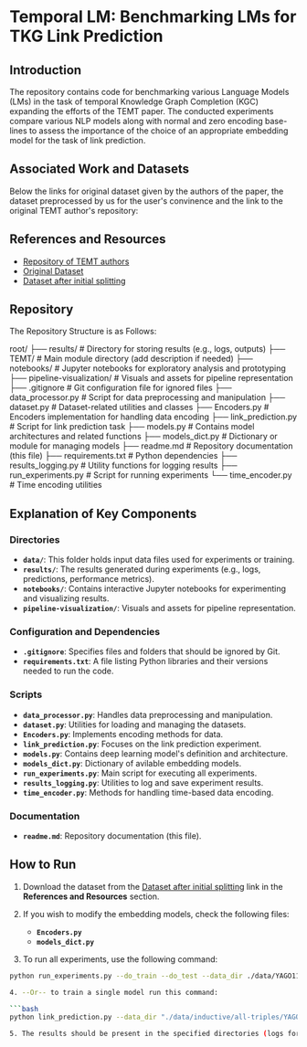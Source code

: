 # Temporal LM: Benchmarking LMs for TKG Link Prediction <br>

## Introduction

The repository contains code for benchmarking various Language Models (LMs) in the task of temporal
Knowledge Graph Completion (KGC) expanding the efforts of the TEMT paper. The
conducted experiments compare various NLP models along with normal and zero encoding base-
lines to assess the importance of the choice of an appropriate embedding model for the task of link
prediction.

## Associated Work and Datasets

Below the links for original dataset given by the authors of the paper, the dataset preprocessed by us for the user's convinence and the link to the original TEMT author's repository:

## References and Resources

- [Repository of TEMT authors](https://github.com/duyguislakoglu/TEMT)  
- [Original Dataset](https://drive.google.com/drive/folders/1lfxUw8sRuL5qDYlX42Z-AFsgbgIVQhyJ)  
- [Dataset after initial splitting](https://drive.google.com/drive/folders/1uP66nWurssE9Wn-tZdbl4OTECC6o2_ro?usp=sharing)

## Repository 

The Repository Structure is as Follows:

root/
├── results/                # Directory for storing results (e.g., logs, outputs)
├── TEMT/                   # Main module directory (add description if needed)
├── notebooks/              # Jupyter notebooks for exploratory analysis and prototyping
├── pipeline-visualization/ # Visuals and assets for pipeline representation
├── .gitignore              # Git configuration file for ignored files
├── data_processor.py       # Script for data preprocessing and manipulation
├── dataset.py              # Dataset-related utilities and classes
├── Encoders.py             # Encoders implementation for handling data encoding
├── link_prediction.py      # Script for link prediction task
├── models.py               # Contains model architectures and related functions
├── models_dict.py          # Dictionary or module for managing models
├── readme.md               # Repository documentation (this file)
├── requirements.txt        # Python dependencies
├── results_logging.py      # Utility functions for logging results
├── run_experiments.py      # Script for running experiments
└── time_encoder.py         # Time encoding utilities

## Explanation of Key Components

### Directories
- **`data/`**: This folder holds input data files used for experiments or training.
- **`results/`**: The results generated during experiments (e.g., logs, predictions, performance metrics).
- **`notebooks/`**: Contains interactive Jupyter notebooks for experimenting and visualizing results.
- **`pipeline-visualization/`**: Visuals and assets for pipeline representation.

### Configuration and Dependencies
- **`.gitignore`**: Specifies files and folders that should be ignored by Git.
- **`requirements.txt`**: A file listing Python libraries and their versions needed to run the code.

### Scripts
- **`data_processor.py`**: Handles data preprocessing and manipulation.
- **`dataset.py`**: Utilities for loading and managing the datasets.
- **`Encoders.py`**: Implements encoding methods for data.
- **`link_prediction.py`**: Focuses on the link prediction experiment.
- **`models.py`**: Contains deep learning model's definition and architecture.
- **`models_dict.py`**: Dictionary of avilable embedding models.
- **`run_experiments.py`**: Main script for executing all experiments.
- **`results_logging.py`**: Utilities to log and save experiment results.
- **`time_encoder.py`**: Methods for handling time-based data encoding.

### Documentation
- **`readme.md`**: Repository documentation (this file).

## How to Run

1. Download the dataset from the [Dataset after initial splitting](https://drive.google.com/drive/folders/1uP66nWurssE9Wn-tZdbl4OTECC6o2_ro?usp=sharing) link in the **References and Resources** section.

2. If you wish to modify the embedding models, check the following files:
   - **`Encoders.py`**
   - **`models_dict.py`**

3. To run all experiments, use the following command:

```bash
python run_experiments.py --do_train --do_test --data_dir ./data/YAGO11k --dataset_name yago --epochs 50 --sampling 0.01 --results_save_dir ./Experiments_Results --tensorboard True --batch 1024 --n_temporal_neg 1 --lr 0.001 --min_time 0 --max_time 100 --margin 1.0 --save_to_dir Trained_Models --use_descriptions

4. --Or-- to train a single model run this command:

```bash
python link_prediction.py --data_dir "./data/inductive/all-triples/YAGO11k" --do_train --epochs 5 --batch_size 1024 --do_test --lr 0.001 --save_model --save_to "ind_yago11k_tp_model.pth" --use_descriptions --min_time -453 --max_time 2844 --n_temporal_neg 1 --embedding_model "all_mpnet_base_v2" --sampling 0.05 --results_save_dir "./yago_results/all_mpnet_base_v2" --tensorboard_log_dir "./yago_mpnet_logs"

5. The results should be present in the specified directories (logs for tensorboard --and-- .txt file for the model training and testing metrics and their values)